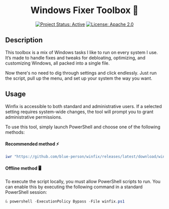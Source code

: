 <div align="center">

# Windows Fixer Toolbox 🔧

[![Project Status: Active](https://www.repostatus.org/badges/latest/active.svg)](https://www.repostatus.org/#active)
[![License: Apache 2.0](https://img.shields.io/badge/License-Apache%202.0-green.svg)](LICENSE)

</div>

## Description
This toolbox is a mix of Windows tasks I like to run on every system I use. It’s made to handle fixes and tweaks for debloating, optimizing, and customizing Windows, all packed into a single file. 

Now there's no need to dig through settings and click endlessly. Just run the script, pull up the menu, and set up your system the way you want.

## Usage
Winfix is accessible to both standard and administrative users. If a selected setting requires system-wide changes, the tool will prompt you to grant administrative permissions.

To use this tool, simply launch PowerShell and choose one of the following methods:

#### Recommended method ⚡

```ps1
iwr "https://github.com/blue-person/winfix/releases/latest/download/winfix.ps1" | iex
```

#### Offline method 🖥️

To execute the script locally, you must allow PowerShell scripts to run. You can enable this by executing the following command in a standard PowerShell session:

```ps1
& powershell -ExecutionPolicy Bypass -File winfix.ps1
```
